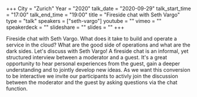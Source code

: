 +++
City = "Zurich"
Year = "2020"
talk_date = "2020-09-29"
talk_start_time = "17:00"
talk_end_time = "19:00"
title = "Fireside chat with Seth Vargo"
type = "talk"
speakers = ["seth-vargo"]
youtube = ""
vimeo = ""
speakerdeck = ""
slideshare = ""
slides = ""
+++

Fireside chat with Seth Vargo. What does it take to build and operate a service in the cloud? What are the good side of operations and what are the dark sides. Let's discuss with Seth Vargo!
A fireside chat is an informal, yet structured interview between a moderator and a guest. It's a great opportunity to hear personal experiences from the guest, gain a deeper understanding and to jointly develop new ideas. As we want this conversion to be interactive we invite our participants to activly join the discussion between the moderator and the guest by asking questions via the chat function.
